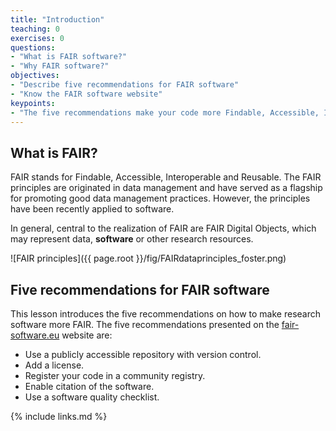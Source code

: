 ```yaml
---
title: "Introduction"
teaching: 0
exercises: 0
questions:
- "What is FAIR software?"
- "Why FAIR software?"
objectives:
- "Describe five recommendations for FAIR software"
- "Know the FAIR software website"
keypoints:
- "The five recommendations make your code more Findable, Accessible, Interoperable and Reusable."
---
```

## What is FAIR?

FAIR stands for Findable, Accessible, Interoperable and Reusable.
The FAIR principles are originated in data management and
have served as a flagship for promoting good data management practices.
However, the principles have been recently applied to software.

In general, central to the realization of FAIR​ are FAIR Digital Objects,
which may represent​ data, **software** or other research resources.

![FAIR principles]({{ page.root }}/fig/FAIRdataprinciples_foster.png)

## Five recommendations for FAIR software

This lesson introduces the five recommendations on how to make research software more FAIR.
The five recommendations presented on the [fair-software.eu](fair-software.eu) website are:

- Use a publicly accessible repository with version control.
- Add a license.
- Register your code in a community registry.
- Enable citation of the software.
- Use a software quality checklist.

{% include links.md %}
